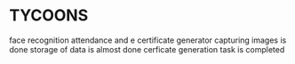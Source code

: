 # TYCOONS
face recognition attendance and e certificate generator
capturing images is done
storage of  data is almost done
cerficate generation task is completed 
